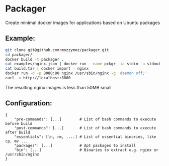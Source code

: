 Packager
===

Create minimal docker images for applications based on Ubuntu packages

Example:
-

```bash
git clone git@github.com:mozzymoz/packager.git
cd packager/
docker build -t packager .
cat examples/nginx.json | docker run --name pckgr -ia stdin -a stdout -a stderr packager > build.tar
cat build.tar | docker import - nginx
docker run -d -p 8080:80 nginx /usr/sbin/nginx -g 'daemon off;'
curl -v http://localhost:8080
```

The resulting nginx images is less than 50MB small

Configuration:
-
```
{
    "pre-commands": [...]        # List of bash commands to execute before build
    "post-commands": [...]       # List of bash commands to execute after build  
    "essentials": [ln, rm, ....] # List of essential binaries, like cp, mv ...
    "packages": [...]            # Apt packages to install
    "bin": [...]                 # Binaries to extract e.g. nginx or /usr/sbin/nginx
}
```
